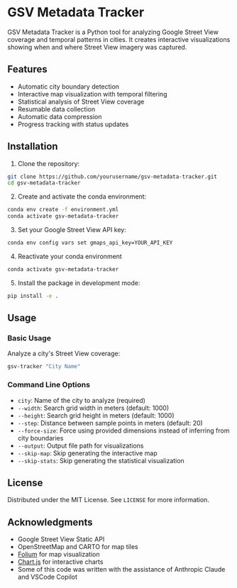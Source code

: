 # GSV Metadata Tracker

GSV Metadata Tracker is a Python tool for analyzing Google Street View coverage and temporal patterns in cities. It creates interactive visualizations showing when and where Street View imagery was captured.

## Features

- Automatic city boundary detection
- Interactive map visualization with temporal filtering
- Statistical analysis of Street View coverage
- Resumable data collection
- Automatic data compression
- Progress tracking with status updates

## Installation

1. Clone the repository:
```bash
git clone https://github.com/yourusername/gsv-metadata-tracker.git
cd gsv-metadata-tracker
```

2. Create and activate the conda environment:
```bash
conda env create -f environment.yml
conda activate gsv-metadata-tracker
```

3. Set your Google Street View API key:
```bash
conda env config vars set gmaps_api_key=YOUR_API_KEY
```

4. Reactivate your conda environment
```bash
conda activate gsv-metadata-tracker
```

5. Install the package in development mode:
```bash
pip install -e .
```

## Usage

### Basic Usage

Analyze a city's Street View coverage:
```bash
gsv-tracker "City Name"
```

### Command Line Options

- `city`: Name of the city to analyze (required)
- `--width`: Search grid width in meters (default: 1000)
- `--height`: Search grid height in meters (default: 1000)
- `--step`: Distance between sample points in meters (default: 20)
- `--force-size`: Force using provided dimensions instead of inferring from city boundaries
- `--output`: Output file path for visualizations
- `--skip-map`: Skip generating the interactive map
- `--skip-stats`: Skip generating the statistical visualization

## License

Distributed under the MIT License. See `LICENSE` for more information.

## Acknowledgments

- Google Street View Static API
- OpenStreetMap and CARTO for map tiles
- [Folium](https://python-visualization.github.io/folium/) for map visualization
- [Chart.js](https://www.chartjs.org/) for interactive charts
- Some of this code was written with the assistance of Anthropic Claude and VSCode Copilot